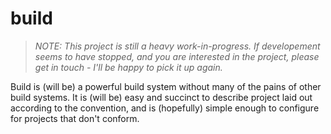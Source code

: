 # build #

> _NOTE: This project is still a heavy work-in-progress. If developement
> seems to have stopped, and you are interested in the project, please
> get in touch - I'll be happy to pick it up again._

Build is (will be) a powerful build system without many of the pains of other
build systems. It is (will be) easy and succinct to describe project laid out
according to the convention, and is (hopefully) simple enough to configure
for projects that don't conform.

